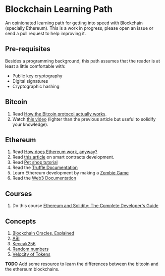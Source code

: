 # Blockchain Learning Path

An opinionated learning path for getting into speed with Blockchain (specially Ethereum). This is a
work in progress, please open an issue or send a pull request to help improving it.

## Pre-requisites

Besides a programming background, this path assumes that the reader is at least a little comfortable
with:

- Public key cryptography
- Digital signatures
- Cryptographic hashing

## Bitcoin

1. Read [How the Bitcoin protocol actually works](http://www.michaelnielsen.org/ddi/how-the-bitcoin-protocol-actually-works/).
2. Watch [this video](https://www.youtube.com/watch?v=bBC-nXj3Ng4) (lighter than the previous
article but useful to solidify your knowledge).

## Ethereum

1. Read [How does Ethereum work, anyway?](https://medium.com/@preethikasireddy/how-does-ethereum-work-anyway-22d1df506369)
2. Read [this article](https://blog.zeppelin.solutions/the-hitchhikers-guide-to-smart-contracts-in-ethereum-848f08001f05)
on smart contracts development.
3. Read [Pet shop tutorial](http://truffleframework.com/tutorials/pet-shop)
4. Read the [Truffle Documentation](http://truffleframework.com/docs/)
5. Learn Ethereum development by making a [Zombie Game](https://cryptozombies.io/)
6. Read the [Web3 Documentation](https://web3js.readthedocs.io/en/1.0/)

## Courses
1. Do this course [Ethereum and Solidity: The Complete Developer's Guide](https://www.udemy.com/ethereum-and-solidity-the-complete-developers-guide/)

## Concepts
1. [Blockchain Oracles, Explained](https://cointelegraph.com/explained/blockchain-oracles-explained)
2. [ABI](https://github.com/ethereum/wiki/wiki/Ethereum-Contract-ABI)
3. [Keccak256](https://www.slideshare.net/RajeevVerma14/keccakpptx)
4. [Random numbers](https://ethereum.stackexchange.com/questions/191/how-can-i-securely-generate-a-random-number-in-my-smart-contract)
5. [Velocity of Tokens](https://medium.com/newtown-partners/velocity-of-tokens-26b313303b77)

**TODO** Add some resource to learn the differences between the bitcoin and the ethereum blockchains.
